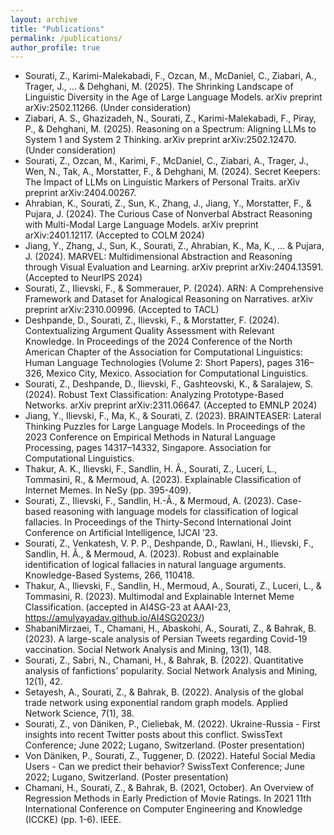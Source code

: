 ```yaml
---
layout: archive
title: "Publications"
permalink: /publications/
author_profile: true
---
```


-	Sourati, Z., Karimi-Malekabadi, F., Ozcan, M., McDaniel, C., Ziabari, A., Trager, J., ... & Dehghani, M. (2025). The Shrinking Landscape of Linguistic Diversity in the Age of Large Language Models. arXiv preprint arXiv:2502.11266. (Under consideration)
-	Ziabari, A. S., Ghazizadeh, N., Sourati, Z., Karimi-Malekabadi, F., Piray, P., & Dehghani, M. (2025). Reasoning on a Spectrum: Aligning LLMs to System 1 and System 2 Thinking. arXiv preprint arXiv:2502.12470. (Under consideration)
-	Sourati, Z., Ozcan, M., Karimi, F., McDaniel, C., Ziabari, A., Trager, J., Wen, N., Tak, A., Morstatter, F., & Dehghani, M. (2024). Secret Keepers: The Impact of LLMs on Linguistic Markers of Personal Traits. arXiv preprint arXiv:2404.00267.
-	Ahrabian, K., Sourati, Z., Sun, K., Zhang, J., Jiang, Y., Morstatter, F., & Pujara, J. (2024). The Curious Case of Nonverbal Abstract Reasoning with Multi-Modal Large Language Models. arXiv preprint arXiv:2401.12117. (Accepted to COLM 2024)
-	Jiang, Y., Zhang, J., Sun, K., Sourati, Z., Ahrabian, K., Ma, K., ... & Pujara, J. (2024). MARVEL: Multidimensional Abstraction and Reasoning through Visual Evaluation and Learning. arXiv preprint arXiv:2404.13591. (Accepted to NeurIPS 2024)
-	Sourati, Z., Ilievski, F., & Sommerauer, P. (2024). ARN: A Comprehensive Framework and Dataset for Analogical Reasoning on Narratives. arXiv preprint arXiv:2310.00996. (Accepted to TACL) 
-	Deshpande, D., Sourati, Z., Ilievski, F., & Morstatter, F. (2024). Contextualizing Argument Quality Assessment with Relevant Knowledge. In Proceedings of the 2024 Conference of the North American Chapter of the Association for Computational Linguistics: Human Language Technologies (Volume 2: Short Papers), pages 316–326, Mexico City, Mexico. Association for Computational Linguistics.
-	Sourati, Z., Deshpande, D., Ilievski, F., Gashteovski, K., & Saralajew, S. (2024). Robust Text Classification: Analyzing Prototype-Based Networks. arXiv preprint arXiv:2311.06647. (Accepted to EMNLP 2024)
-	Jiang, Y., Ilievski, F., Ma, K., & Sourati, Z. (2023). BRAINTEASER: Lateral Thinking Puzzles for Large Language Models. In Proceedings of the 2023 Conference on Empirical Methods in Natural Language Processing, pages 14317–14332, Singapore. Association for Computational Linguistics.
-	Thakur, A. K., Ilievski, F., Sandlin, H. Â., Sourati, Z., Luceri, L., Tommasini, R., & Mermoud, A. (2023). Explainable Classification of Internet Memes. In NeSy (pp. 395-409). 
-	Sourati, Z., Ilievski, F., Sandlin, H.-Â., & Mermoud, A. (2023). Case-based reasoning with language models for classification of logical fallacies. In Proceedings of the Thirty-Second International Joint Conference on Artificial Intelligence, IJCAI ’23.
-	Sourati, Z., Venkatesh, V. P. P., Deshpande, D., Rawlani, H., Ilievski, F., Sandlin, H. Â., & Mermoud, A. (2023). Robust and explainable identification of logical fallacies in natural language arguments. Knowledge-Based Systems, 266, 110418. 
-	Thakur, A., Ilievski, F., Sandlin, H., Mermoud, A., Sourati, Z., Luceri, L., & Tommasini, R. (2023). Multimodal and Explainable Internet Meme Classification. (accepted in AI4SG-23 at AAAI-23, https://amulyayadav.github.io/AI4SG2023/) 
-	ShabaniMirzaei, T., Chamani, H., Abaskohi, A., Sourati, Z., & Bahrak, B. (2023). A large-scale analysis of Persian Tweets regarding Covid-19 vaccination. Social Network Analysis and Mining, 13(1), 148. 
-	Sourati, Z., Sabri, N., Chamani, H., & Bahrak, B. (2022). Quantitative analysis of fanfictions’ popularity. Social Network Analysis and Mining, 12(1), 42. 
-	Setayesh, A., Sourati, Z., & Bahrak, B. (2022). Analysis of the global trade network using exponential random graph models. Applied Network Science, 7(1), 38. 
-	Sourati, Z., von Däniken, P., Cieliebak, M. (2022). Ukraine-Russia - First insights into recent Twitter posts about this conflict. SwissText Conference; June 2022; Lugano, Switzerland. (Poster presentation)
-	Von Däniken, P., Sourati, Z., Tuggener, D. (2022). Hateful Social Media Users - Can we predict their behavior? SwissText Conference; June 2022; Lugano, Switzerland. (Poster presentation)
-	Chamani, H., Sourati, Z., & Bahrak, B. (2021, October). An Overview of Regression Methods in Early Prediction of Movie Ratings. In 2021 11th International Conference on Computer Engineering and Knowledge (ICCKE) (pp. 1-6). IEEE.

